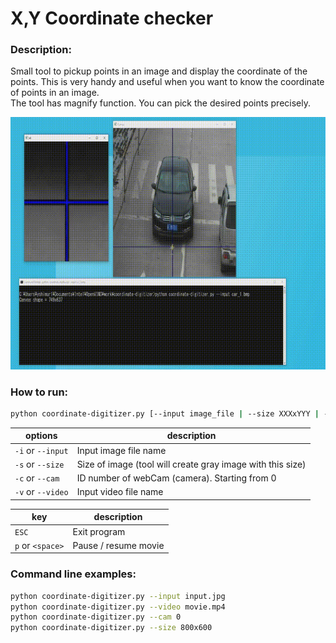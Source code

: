 # X,Y Coordinate checker  

### Description:  
Small tool to pickup points in an image and display the coordinate of the points. This is very handy and useful when you want to know the coordinate of points in an image.  
The tool has magnify function. You can pick the desired points precisely.  

![img](./resources/coordinate-digitizer.gif)

### How to run:  
```sh
python coordinate-digitizer.py [--input image_file | --size XXXxYYY | --cam webCam_number --video movie_file]
```

| options| description|
|----|----|
|`-i` or `--input`|Input image file name|
|`-s` or `--size`|Size of image (tool will create gray image with this size)|
|`-c` or `--cam`|ID number of webCam (camera). Starting from 0|
|`-v` or `--video`|Input video file name|  

|key|description|
|----|----|
|`ESC`|Exit program|
|`p` or `<space>`|Pause / resume movie|

### Command line examples:  
```sh
python coordinate-digitizer.py --input input.jpg
python coordinate-digitizer.py --video movie.mp4
python coordinate-digitizer.py --cam 0
python coordinate-digitizer.py --size 800x600
```
